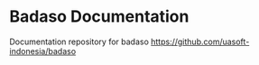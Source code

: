 # Badaso Documentation
Documentation repository for badaso https://github.com/uasoft-indonesia/badaso

